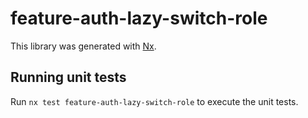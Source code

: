 # feature-auth-lazy-switch-role

This library was generated with [Nx](https://nx.dev).

## Running unit tests

Run `nx test feature-auth-lazy-switch-role` to execute the unit tests.
